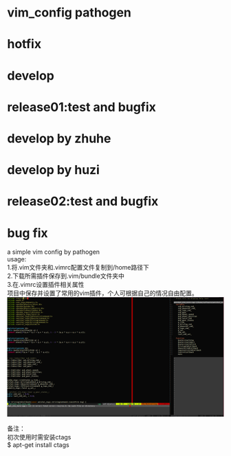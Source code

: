 # vim_config pathogen 
# hotfix  
# develop
# release01:test and bugfix
# develop by zhuhe
# develop by huzi
# release02:test and bugfix

# bug fix
a simple vim config by pathogen  
usage:  
1.将.vim文件夹和.vimrc配置文件复制到/home路径下  
2.下载所需插件保存到.vim/bundle文件夹中  
3.在.vimrc设置插件相关属性  
项目中保存并设置了常用的vim插件，个人可根据自己的情况自由配置。  
![image](https://github.com/JoedgeChoh/vim_config/blob/master/2020-08-26%2010-50-59%E5%B1%8F%E5%B9%95%E6%88%AA%E5%9B%BE.png)

备注：  
初次使用时需安装ctags    
$ apt-get install ctags 
